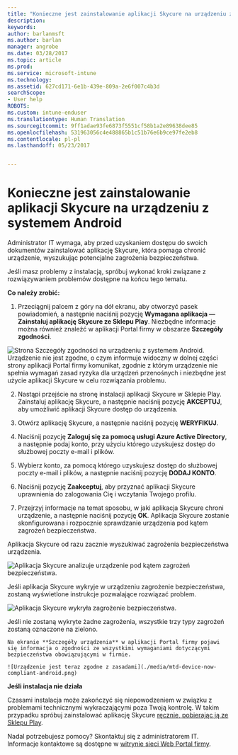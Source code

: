 ```yaml
---
title: "Konieczne jest zainstalowanie aplikacji Skycure na urządzeniu z systemem Android | Microsoft Docs"
description: 
keywords: 
author: barlanmsft
ms.author: barlan
manager: angrobe
ms.date: 03/28/2017
ms.topic: article
ms.prod: 
ms.service: microsoft-intune
ms.technology: 
ms.assetid: 627cd171-6e1b-439e-809a-2e6f007c4b3d
searchScope:
- User help
ROBOTS: 
ms.custom: intune-enduser
ms.translationtype: Human Translation
ms.sourcegitcommit: 9ff1adae93fe6873f5551cf58b1a2e89638dee85
ms.openlocfilehash: 531963056c4e488865b1c51b76e6b9ce97fe2eb8
ms.contentlocale: pl-pl
ms.lasthandoff: 05/23/2017


---
```


# <a name="you-need-to-install-skycure-on-your-android-device"></a>Konieczne jest zainstalowanie aplikacji Skycure na urządzeniu z systemem Android

Administrator IT wymaga, aby przed uzyskaniem dostępu do swoich dokumentów zainstalować aplikację Skycure, która pomaga chronić urządzenie, wyszukując potencjalne zagrożenia bezpieczeństwa.

Jeśli masz problemy z instalacją, spróbuj wykonać kroki związane z rozwiązywaniem problemów dostępne na końcu tego tematu.

**Co należy zrobić:**

1. Przeciągnij palcem z góry na dół ekranu, aby otworzyć pasek powiadomień, a następnie naciśnij pozycję **Wymagana aplikacja — Zainstaluj aplikację Skycure ze Sklepu Play**. Niezbędne informacje można również znaleźć w aplikacji Portal firmy w obszarze __Szczegóły zgodności__.

  ![Strona Szczegóły zgodności na urządzeniu z systemem Android. Urządzenie nie jest zgodne, o czym informuje widoczny w dolnej części strony aplikacji Portal firmy komunikat, zgodnie z którym urządzenie nie spełnia wymagań zasad ryzyka dla urządzeń przenośnych i niezbędne jest użycie aplikacji Skycure w celu rozwiązania problemu.](./media/skycure-resolves-compliance-android.png)

2. Nastąpi przejście na stronę instalacji aplikacji Skycure w Sklepie Play. Zainstaluj aplikację Skycure, a następnie naciśnij pozycję **AKCEPTUJ**, aby umożliwić aplikacji Skycure dostęp do urządzenia.

3. Otwórz aplikację Skycure, a następnie naciśnij pozycję **WERYFIKUJ**.

4. Naciśnij pozycję **Zaloguj się za pomocą usługi Azure Active Directory**, a następnie podaj konto, przy użyciu którego uzyskujesz dostęp do służbowej poczty e-mail i plików.

5. Wybierz konto, za pomocą którego uzyskujesz dostęp do służbowej poczty e-mail i plików, a następnie naciśnij pozycję **DODAJ KONTO**.

6. Naciśnij pozycję **Zaakceptuj**, aby przyznać aplikacji Skycure uprawnienia do zalogowania Cię i wczytania Twojego profilu.

7. Przejrzyj informacje na temat sposobu, w jaki aplikacja Skycure chroni urządzenie, a następnie naciśnij pozycję **OK**. Aplikacja Skycure zostanie skonfigurowana i rozpocznie sprawdzanie urządzenia pod kątem zagrożeń bezpieczeństwa.

  Aplikacja Skycure od razu zacznie wyszukiwać zagrożenia bezpieczeństwa urządzenia.

  ![Aplikacja Skycure analizuje urządzenie pod kątem zagrożeń bezpieczeństwa.](./media/skycure-scan-in-progress-android.png)

  Jeśli aplikacja Skycure wykryje w urządzeniu zagrożenie bezpieczeństwa, zostaną wyświetlone instrukcje pozwalające rozwiązać problem.

  ![Aplikacja Skycure wykryła zagrożenie bezpieczeństwa.](./media/skycure-found-a-threat-android.png)

  Jeśli nie zostaną wykryte żadne zagrożenia, wszystkie trzy typy zagrożeń zostaną oznaczone na zielono.

    Na ekranie **Szczegóły urządzenia** w aplikacji Portal firmy pojawi się informacja o zgodności ze wszystkimi wymaganiami dotyczącymi bezpieczeństwa obowiązującymi w firmie.

    ![Urządzenie jest teraz zgodne z zasadami](./media/mtd-device-now-compliant-android.png)

**Jeśli instalacja nie działa**

Czasami instalacja może zakończyć się niepowodzeniem w związku z problemami technicznymi wykraczającymi poza Twoją kontrolę. W takim przypadku spróbuj zainstalować aplikację Skycure [ręcznie, pobierając ją ze Sklepu Play](https://play.google.com/store/apps/details?id=com.skycure.skycure).

Nadal potrzebujesz pomocy? Skontaktuj się z administratorem IT. Informacje kontaktowe są dostępne w [witrynie sieci Web Portal firmy](http://portal.manage.microsoft.com).

